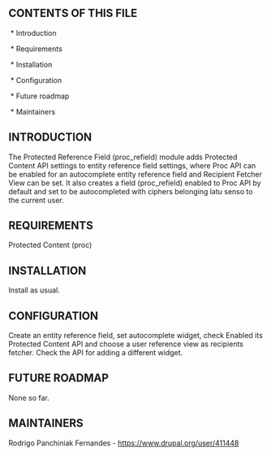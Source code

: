 CONTENTS OF THIS FILE
---------------------
 * Introduction

 * Requirements

 * Installation

 * Configuration

 * Future roadmap

 * Maintainers

INTRODUCTION
------------
The Protected Reference Field (proc_refield) module adds Protected Content 
API settings to entity reference field settings, where Proc API can be enabled
for an autocomplete entity reference field  and Recipient Fetcher View can be
set. It also creates a field (proc_refield) enabled to Proc API by default and
set to be autocompleted with ciphers belonging latu senso to the current user.

REQUIREMENTS
------------
Protected Content (proc)

INSTALLATION
------------
Install as usual.

CONFIGURATION
-------------
Create an entity reference field, set autocomplete widget, check Enabled
its Protected Content API and choose a user reference view as recipients
fetcher. Check the API for adding a different widget.

FUTURE ROADMAP
--------------
None so far.

MAINTAINERS
-----------
Rodrigo Panchiniak Fernandes - https://www.drupal.org/user/411448
